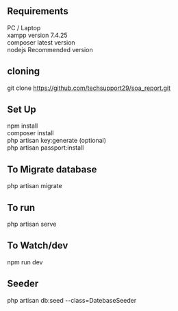 
##  Requirements 
PC / Laptop <br>
xampp version 7.4.25 <br>
composer latest version <br>
nodejs Recommended version 


## cloning 
 git clone  https://github.com/techsupport29/soa_report.git
## Set Up 
npm install <br>
composer install <br>
php artisan key:generate (optional) <br>
php artisan passport:install

## To Migrate database
php artisan migrate 

## To run
php artisan serve

## To Watch/dev
npm run dev

## Seeder
php artisan db:seed --class=DatebaseSeeder <br>



